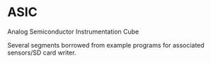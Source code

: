 # ASIC
Analog Semiconductor Instrumentation Cube

Several segments borrowed from example programs for associated sensors/SD card writer.

